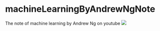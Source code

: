 # machineLearningByAndrewNgNote
The note of machine learning by Andrew Ng on youtube
![](images/1.2.3_univariable_cost_function.png?raw=true)
